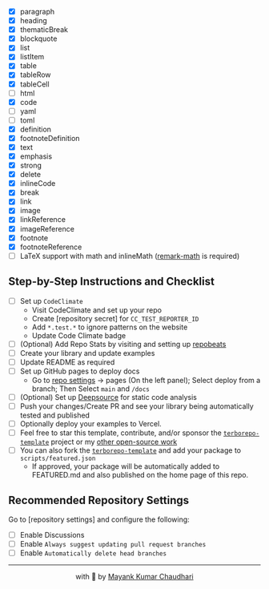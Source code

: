 - [x] paragraph
- [x] heading
- [x] thematicBreak
- [x] blockquote
- [x] list
- [x] listItem
- [x] table
- [x] tableRow
- [x] tableCell
- [ ] html
- [x] code
- [ ] yaml
- [ ] toml
- [x] definition
- [x] footnoteDefinition
- [x] text
- [x] emphasis
- [x] strong
- [x] delete
- [x] inlineCode
- [x] break
- [x] link
- [x] image
- [x] linkReference
- [x] imageReference
- [x] footnote
- [x] footnoteReference
- [ ] LaTeX support with math and inlineMath ([remark-math](https://github.com/remarkjs/remark-math) is required)

## Step-by-Step Instructions and Checklist

- [ ] Set up `CodeClimate`
  - Visit CodeClimate and set up your repo
  - Create [repository secret] for `CC_TEST_REPORTER_ID`
  - Add `*.test.*` to ignore patterns on the website
  - Update Code Climate badge
- [ ] (Optional) Add Repo Stats by visiting and setting up [repobeats](https://repobeats.axiom.co/)
- [ ] Create your library and update examples
- [ ] Update README as required
- [ ] Set up GitHub pages to deploy docs
  - Go to [repo settings](https://github.com/md2docx/mdast2docx/settings/pages) -> pages (On the left panel); Select deploy from a branch; Then Select `main` and `/docs`
- [ ] (Optional) Set up [Deepsource](https://app.deepsource.com/login) for static code analysis
- [ ] Push your changes/Create PR and see your library being automatically tested and published
- [ ] Optionally deploy your examples to Vercel.
- [ ] Feel free to star this template, contribute, and/or sponsor the [`terborepo-template`](https://github.com/react18-tools/turborepo-template) project or my [other open-source work](https://github.com/sponsors/mayank1513)
- [ ] You can also fork the [`terborepo-template`](https://github.com/react18-tools/turborepo-template/fork) and add your package to `scripts/featured.json`
  - If approved, your package will be automatically added to FEATURED.md and also published on the home page of this repo.

## Recommended Repository Settings

Go to [repository settings] and configure the following:

- [ ] Enable Discussions
- [ ] Enable `Always suggest updating pull request branches`
- [ ] Enable `Automatically delete head branches`

<hr />

<p align="center" style="text-align:center">with 💖 by <a href="https://mayank-chaudhari.vercel.app" target="_blank">Mayank Kumar Chaudhari</a></p>
